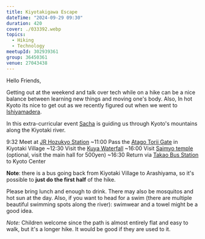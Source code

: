 ```yaml
---
title: Kiyotakigawa Escape
dateTime: "2024-09-29 09:30"
duration: 420
cover: ./033392.webp
topics:
  - Hiking
  - Technology
meetupId: 302939361
group: 36450361
venue: 27043438
---
```


Hello Friends,

Getting out at the weekend and talk over tech while on a hike can be a nice balance between learning new things and moving one's body. Also, In hot Kyoto its nice to get out as we recently figured out when we went to [Ishiyamadera](https://www.meetup.com/kyoto-web-designers-and-developers-meetup/events/302842348/).

In this extra-curricular event [Sacha](https://sachagreif.com/) is guiding us through Kyoto's mountains along the Kiyotaki river.

9:32 Meet at [JR Hozukyo Station](https://maps.app.goo.gl/nbDJYZD5nUHVEm9n9)
\~11:00 Pass the [Atago Torii Gate](https://maps.app.goo.gl/Dxb933ZpopJtn6Jm8) in Kiyotaki Village
\~12:30 Visit the [Kuya Waterfall](https://maps.app.goo.gl/G9YkJjtxryiaX96i7)
\~16:00 Visit [Saimyo temple](https://maps.app.goo.gl/KsDUTLFNJwPLahUa7) (optional, visit the main hall for 500yen)
\~16:30 Return via [Takao Bus Station](https://maps.app.goo.gl/CJmjpmEuPGVs6n8X6) to Kyoto Center

**Note**: there is a bus going back from Kiyotaki Village to Arashiyama, so it's possible to **just do the first half** of the hike.

Please bring lunch and enough to drink. There may also be mosquitos and hot sun at the day. Also, if you want to head for a swim (there are multiple beautiful swimming spots along the river): swimwear and a towel might be a good idea.

_Note:_ Children welcome since the path is almost entirely flat and easy to walk, but it's a longer hike. It would be good if they are used to it.
